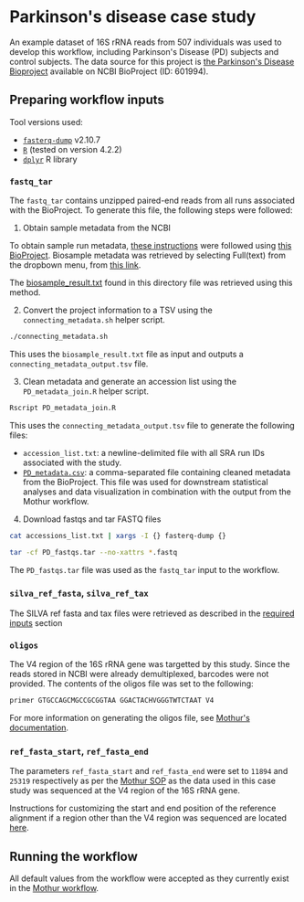 #  Parkinson's disease case study

An example dataset of 16S rRNA reads from 507 individuals was used to develop this workflow, including Parkinson's Disease (PD) subjects and control subjects. The data source for this project is [the Parkinson's Disease Bioproject](https://www.ncbi.nlm.nih.gov/bioproject/?term=601994) available on NCBI BioProject (ID: 601994).

## Preparing workflow inputs

Tool versions used:

- [`fasterq-dump`](https://github.com/ncbi/sra-tools/wiki/HowTo:-fasterq-dump) v2.10.7
- [`R`](https://cran.r-project.org/) (tested on version 4.2.2)
- [`dplyr`](https://dplyr.tidyverse.org/) R library

### `fastq_tar`

The `fastq_tar` contains unzipped paired-end reads from all runs associated with the BioProject. To generate this file, the following steps were followed:

1. Obtain sample metadata from the NCBI

To obtain sample run metadata, [these instructions](https://www.ncbi.nlm.nih.gov/sra/docs/sradownload/#download-metadata-associated-wit) were followed using [this BioProject](https://www.ncbi.nlm.nih.gov/sra?linkname=bioproject_sra_all&from_uid=601994). Biosample metadata was retrieved by selecting Full(text) from the dropbown menu, from [this link](https://www.ncbi.nlm.nih.gov/biosample?LinkName=bioproject_biosample&from_uid=601994).

The [biosample_result.txt](biosample_result.txt) found in this directory file was retrieved using this method.

2. Convert the project information to a TSV using the `connecting_metadata.sh` helper script.

```bash
./connecting_metadata.sh
```

This uses the `biosample_result.txt` file as input and outputs a `connecting_metadata_output.tsv` file.

3. Clean metadata and generate an accession list using the `PD_metadata_join.R` helper script.

```bash
Rscript PD_metadata_join.R
```

This uses the `connecting_metadata_output.tsv` file to generate the following files:

- `accession_list.txt`: a newline-delimited file with all SRA run IDs associated with the study.
- [`PD_metadata.csv`](PD_metadata.csv): a comma-separated file containing cleaned metadata from the BioProject. This file was used for downstream statistical analyses and data visualization in combination with the output from the Mothur workflow.

4. Download fastqs and tar FASTQ files

```bash
cat accessions_list.txt | xargs -I {} fasterq-dump {}

tar -cf PD_fastqs.tar --no-xattrs *.fastq
```

The `PD_fastqs.tar` file was used as the `fastq_tar` input to the workflow.

### `silva_ref_fasta`, `silva_ref_tax`

The SILVA ref fasta and tax files were retrieved as described in the [required inputs](../../README.md#required-inputs) section

### `oligos`

The V4 region of the 16S rRNA gene was targetted by this study. Since the reads stored in NCBI were already demultiplexed, barcodes were not provided. The contents of the oligos file was set to the following:

```txt
primer GTGCCAGCMGCCGCGGTAA GGACTACHVGGGTWTCTAAT V4
```

For more information on generating the oligos file, see [Mothur's documentation](https://mothur.org/wiki/oligos_file/).

### `ref_fasta_start`, `ref_fasta_end`

The parameters `ref_fasta_start` and `ref_fasta_end` were set to `11894` and `25319` respectively as per the [Mothur SOP](https://mothur.org/wiki/miseq_sop/) as the data used in this case study was sequenced at the V4 region of the 16S rRNA gene.

Instructions for customizing the start and end position of the reference alignment if a region other than the V4 region was sequenced are located [here](https://mothur.org/blog/2016/Customization-for-your-region/).

## Running the workflow

All default values from the workflow were accepted as they currently exist in the [Mothur workflow](../../mothur.wdl).
